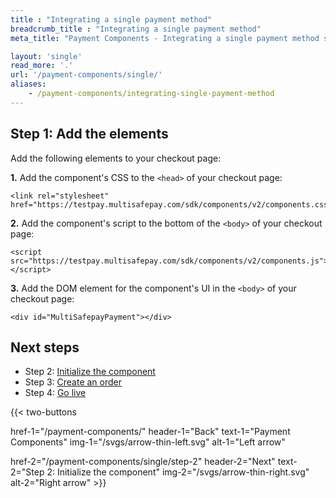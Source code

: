 ```yaml
---
title : "Integrating a single payment method"
breadcrumb_title : "Integrating a single payment method"
meta_title: "Payment Components - Integrating a single payment method step 1 - MultiSafepay Docs"

layout: 'single'
read_more: '.'
url: '/payment-components/single/'
aliases:
    - /payment-components/integrating-single-payment-method
--- 
```


## Step 1: Add the elements

Add the following elements to your checkout page:

**1.** Add the component's CSS to the `<head>` of your checkout page:  
```
<link rel="stylesheet" href="https://testpay.multisafepay.com/sdk/components/v2/components.css">
```

**2.** Add the component's script to the bottom of the `<body>` of your checkout page:  
```
<script src="https://testpay.multisafepay.com/sdk/components/v2/components.js"></script>
```

**3.** Add the DOM element for the component's UI in the `<body>` of your checkout page:
```
<div id="MultiSafepayPayment"></div>
```

## Next steps

- Step 2: [Initialize the component](/payment-components/single/step-2)
- Step 3: [Create an order](/payment-components/single/step-3)
- Step 4: [Go live](/payment-components/single/step-4)

{{< two-buttons

href-1="/payment-components/" header-1="Back" text-1="Payment Components" img-1="/svgs/arrow-thin-left.svg" alt-1="Left arrow" 

href-2="/payment-components/single/step-2" header-2="Next" text-2="Step 2: Initialize the component" img-2="/svgs/arrow-thin-right.svg" alt-2="Right arrow" >}}



